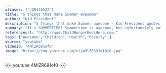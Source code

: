 ```yaml
---
aliases: ["/20140522"]
title: "5 things that make Summer awesome"
author: "Kid President"
description: "5 things that make Summer awesome - Kid President quotes from GetInspired365.com"
summary: "It's SUMMERTIME! Summertime is awesome, but unfortunately not for everyone. During the school year, 21 million school children receive free or reduced-price lunch -- but during summer, 90% of those 21 million kids have limited or no access to meals they receive when school is in session. "
referenceurl: "http://www.ChildHungerEndsHere.com."
tags: ["Awesome","Children","Health","Poverty",]
source: "youtube"
videoid: "4MlZR691of0"
image: "https://img.youtube.com/vi/4MlZR691of0/0.jpg"
---
```


{{< youtube 4MlZR691of0 >}}
